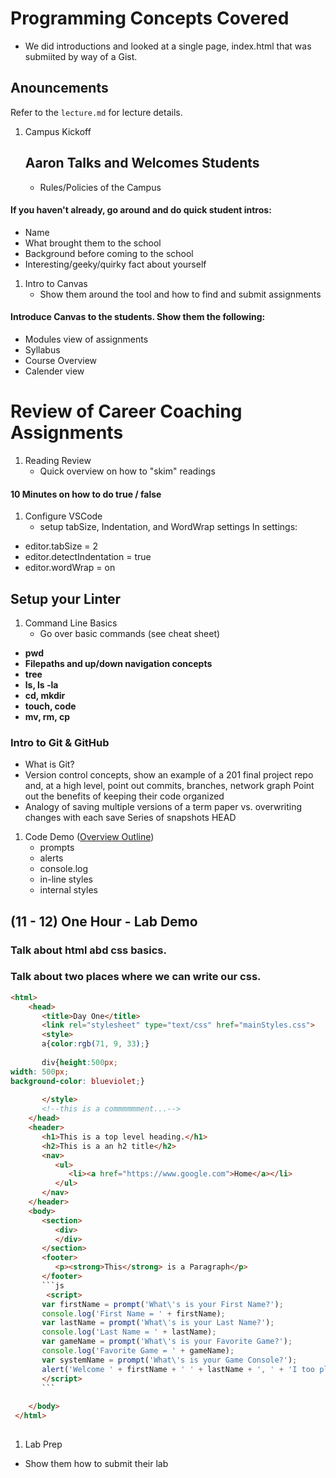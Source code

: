 # Programming Concepts Covered


- We did introductions and looked at a single page, index.html that was submiited by way of a Gist. 

## Anouncements
Refer to the `lecture.md` for lecture details.

1. Campus Kickoff
    ## Aaron Talks and Welcomes Students
   * Rules/Policies of the Campus
#### If you haven't already, go around and do quick student intros:
- Name
- What brought them to the school
- Background before coming to the school
- Interesting/geeky/quirky fact about yourself


1. Intro to Canvas
   * Show them around the tool and how to find and submit assignments
#### Introduce Canvas to the students. Show them the following:

- Modules view of assignments
- Syllabus
- Course Overview
- Calender view

# Review of Career Coaching Assignments

1. Reading Review
   * Quick overview on how to "skim" readings
#### 10 Minutes on how to do true / false 


1. Configure VSCode
   * setup tabSize, Indentation, and WordWrap settings
   In settings:
- editor.tabSize = 2
- editor.detectIndentation = true
- editor.wordWrap = on

## Setup your Linter
1. Command Line Basics
   * Go over basic commands (see cheat sheet)

- **pwd**
- **Filepaths and up/down navigation concepts**
- **tree**
- **ls, ls -la**
- **cd, mkdir**
- **touch, code**
- **mv, rm, cp**

### Intro to Git & GitHub

- What is Git?
- Version control concepts, show an example of a 201 final project repo and, at a high level, point out commits, branches, network graph
Point out the benefits of keeping their code organized
- Analogy of saving multiple versions of a term paper vs. overwriting changes with each save
Series of snapshots HEAD

1. Code Demo ([Overview Outline](DEMO.md))
   * prompts
   * alerts
   * console.log
   * in-line styles
   * internal styles

## (11 - 12) One Hour - Lab Demo 

### Talk about html abd css basics. 
### Talk about two places where we can write our css. 


```html
<html>
    <head>
       <title>Day One</title>
       <link rel="stylesheet" type="text/css" href="mainStyles.css">
       <style>
       a{color:rgb(71, 9, 33);}
       
       div{height:500px;
width: 500px;
background-color: blueviolet;}
       
       </style>
       <!--this is a commmmmment...-->
    </head>
    <header>
       <h1>This is a top level heading.</h1>
       <h2>This is a an h2 title</h2>
       <nav>
          <ul>
             <li><a href="https://www.google.com">Home</a></li>
          </ul>
       </nav>
    </header>
    <body>
       <section>
          <div>
          </div>
       </section>
       <footer>
          <p><strong>This</strong> is a Paragraph</p>
       </footer>
       ```js
        <script>
       var firstName = prompt('What\'s is your First Name?');
       console.log('First Name = ' + firstName);
       var lastName = prompt('What\'s is your Last Name?');
       console.log('Last Name = ' + lastName);
       var gameName = prompt('What\'s is your Favorite Game?');
       console.log('Favorite Game = ' + gameName);
       var systemName = prompt('What\'s is your Game Console?');
       alert('Welcome ' + firstName + ' ' + lastName + ', ' + 'I too play, ' + gameName + ' on a  ' + systemName);
       </script>
       ```
       
    </body>
 </html>
 
 ```


 1. Lab Prep
   * Show them how to submit their lab
